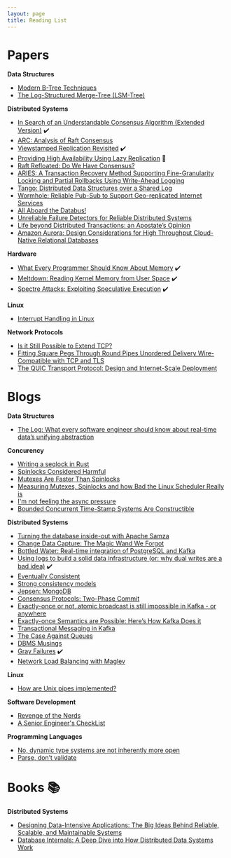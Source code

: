 ```yaml
---
layout: page
title: Reading List
---
```


# Papers

**Data Structures**

 * [Modern B-Tree Techniques](http://citeseerx.ist.psu.edu/viewdoc/download?doi=10.1.1.219.7269&rep=rep1&type=pdf)
 * [The Log-Structured Merge-Tree (LSM-Tree)](http://www.cs.umb.edu/~poneil/lsmtree.pdf)

**Distributed Systems**

 * [In Search of an Understandable Consensus Algorithm (Extended Version)](https://raft.github.io/raft.pdf) :heavy_check_mark:
 * [ARC: Analysis of Raft Consensus](https://www.cl.cam.ac.uk/techreports/UCAM-CL-TR-857.pdf)
 * [Viewstamped Replication Revisited](http://pmg.csail.mit.edu/papers/vr-revisited.pdf) :heavy_check_mark:
 * [Providing High Availability Using Lazy Replication](https://www.cs.princeton.edu/courses/archive/fall19/cos418/papers/lazy.pdf) :open_book:
 * [Raft Refloated: Do We Have Consensus?](https://www.cl.cam.ac.uk/~ms705/pub/papers/2015-osr-raft.pdf)
 * [ARIES: A Transaction Recovery Method Supporting Fine-Granularity Locking and Partial Rollbacks Using Write-Ahead Logging](http://db.csail.mit.edu/madden/html/aries.pdf)
 * [Tango: Distributed Data Structures over a Shared Log](http://research.microsoft.com/pubs/199947/Tango.pdf)
 * [Wormhole: Reliable Pub-Sub to Support Geo-replicated Internet Services](https://www.usenix.org/system/files/conference/nsdi15/nsdi15-paper-sharma.pdf)
 * [All Aboard the Databus!](http://www.socc2012.org/s18-das.pdf)
 * [Unreliable Failure Detectors for Reliable Distributed Systems](http://courses.csail.mit.edu/6.852/08/papers/CT96-JACM.pdf)
 * [Life beyond Distributed Transactions: an Apostate’s Opinion](http://adrianmarriott.net/logosroot/papers/LifeBeyondTxns.pdf)
 * [Amazon Aurora: Design Considerations for High Throughput Cloud-Native Relational Databases](https://awsmedia.awsstatic-china.com/blog/2017/aurora-design-considerations-paper.pdf)

**Hardware**

 * [What Every Programmer Should Know About Memory](https://people.freebsd.org/~lstewart/articles/cpumemory.pdf) :heavy_check_mark:
 * [Meltdown: Reading Kernel Memory from User Space](https://www.usenix.org/system/files/conference/usenixsecurity18/sec18-lipp.pdf) :heavy_check_mark:
 * [Spectre Attacks: Exploiting Speculative Execution](https://spectreattack.com/spectre.pdf) :heavy_check_mark:

**Linux**

 * [Interrupt Handling in Linux](https://opus4.kobv.de/opus4-fau/frontdoor/deliver/index/docId/6722/file/report.pdf)

**Network Protocols**

 * [Is it Still Possible to Extend TCP?](https://conferences.sigcomm.org/imc/2011/docs/p181.pdf)
 * [Fitting Square Pegs Through Round Pipes Unordered Delivery Wire-Compatible with TCP and TLS](https://www.researchgate.net/publication/50235622_Fitting_Square_Pegs_Through_Round_Pipes_Unordered_Delivery_Wire-Compatible_with_TCP_and_TLS)
 * [The QUIC Transport Protocol: Design and Internet-Scale Deployment](https://static.googleusercontent.com/media/research.google.com/en//pubs/archive/46403.pdf)

# Blogs

**Data Structures**

 * [The Log: What every software engineer should know about real-time data’s unifying abstraction](https://engineering.linkedin.com/distributed-systems/log-what-every-software-engineer-should-know-about-real-time-datas-unifying)

**Concurency**

 * [Writing a seqlock in Rust](https://pitdicker.github.io/Writing-a-seqlock-in-Rust/)
 * [Spinlocks Considered Harmful](https://matklad.github.io/2020/01/02/spinlocks-considered-harmful.html)
 * [Mutexes Are Faster Than Spinlocks](https://matklad.github.io/2020/01/04/mutexes-are-faster-than-spinlocks.html)
 * [Measuring Mutexes, Spinlocks and how Bad the Linux Scheduler Really is](https://probablydance.com/2019/12/30/measuring-mutexes-spinlocks-and-how-bad-the-linux-scheduler-really-is/)
 * [I'm not feeling the async pressure](https://lucumr.pocoo.org/2020/1/1/async-pressure/)
 * [Bounded Concurrent Time-Stamp Systems Are Constructible](https://groups.csail.mit.edu/tds/papers/Shavit/TM-393.pdf)

**Distributed Systems**

 * [Turning the database inside-out with Apache Samza](https://martin.kleppmann.com/2015/03/04/turning-the-database-inside-out.html)
 * [Change Data Capture: The Magic Wand We Forgot](http://martin.kleppmann.com/2015/06/02/change-capture-at-berlin-buzzwords.html)
 * [Bottled Water: Real-time integration of PostgreSQL and Kafka](https://www.confluent.io/blog/bottled-water-real-time-integration-of-postgresql-and-kafka/)
 * [Using logs to build a solid data infrastructure (or: why dual writes are a bad idea)](https://www.confluent.io/blog/using-logs-to-build-a-solid-data-infrastructure-or-why-dual-writes-are-a-bad-idea/) :heavy_check_mark:
 * [Eventually Consistent](https://www.allthingsdistributed.com/2007/12/eventually_consistent.html)
 * [Strong consistency models](https://aphyr.com/posts/313-strong-consistency-models)
 * [Jepsen: MongoDB](https://aphyr.com/posts/284-call-me-maybe-mongodb)
 * [Consensus Protocols: Two-Phase Commit](https://www.the-paper-trail.org/post/2008-11-27-consensus-protocols-two-phase-commit/)
 * [Exactly-once or not, atomic broadcast is still impossible in Kafka - or anywhere](https://www.the-paper-trail.org/post/2017-07-28-exactly-not-atomic-broadcast-still-impossible-kafka/)
 * [Exactly-once Semantics are Possible: Here’s How Kafka Does it](https://www.confluent.io/blog/exactly-once-semantics-are-possible-heres-how-apache-kafka-does-it/)
 * [Transactional Messaging in Kafka](https://www.confluent.io/blog/transactions-apache-kafka/)
 * [The Case Against Queues](http://widgetsandshit.com/teddziuba/2011/02/the-case-against-queues.html)
 * [DBMS Musings](http://dbmsmusings.blogspot.com/2019/08/an-explanation-of-difference-between.html)
 * [Gray Failures](https://www.the-paper-trail.org/post/2020-04-19-gray-failures/) :heavy_check_mark:
 * [Network Load Balancing with Maglev](https://www.the-paper-trail.org/post/2020-06-23-maglev/)

**Linux**

 * [How are Unix pipes implemented?](https://toroid.org/unix-pipe-implementation)

**Software Development**

 * [Revenge of the Nerds](http://www.paulgraham.com/icad.html?viewfullsite=1)
 * [A Senior Engineer's CheckList](https://littleblah.com/post/2019-09-01-senior-engineer-checklist/)

**Programming Languages**

 * [No, dynamic type systems are not inherently more open](https://lexi-lambda.github.io/blog/2020/01/19/no-dynamic-type-systems-are-not-inherently-more-open/)
 * [Parse, don’t validate](https://lexi-lambda.github.io/blog/2019/11/05/parse-don-t-validate/)


# Books :books:

**Distributed Systems**

 * [Designing Data-Intensive Applications: The Big Ideas Behind Reliable, Scalable, and Maintainable Systems](https://www.amazon.com/Designing-Data-Intensive-Applications-Reliable-Maintainable/dp/1449373321/)
 * [Database Internals: A Deep Dive into How Distributed Data Systems Work](https://www.amazon.com/Database-Internals-Deep-Distributed-Systems-dp-1492040347/dp/1492040347)
